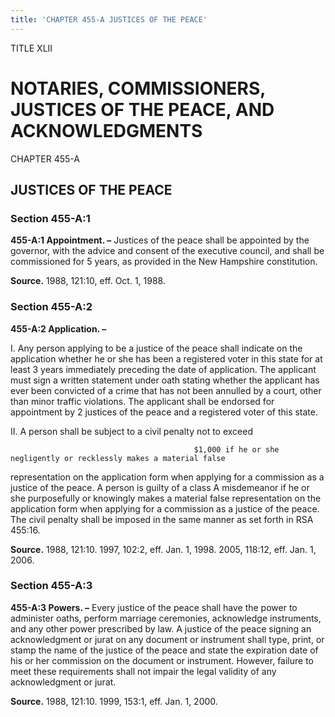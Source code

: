 ```yaml
---
title: 'CHAPTER 455-A JUSTICES OF THE PEACE'
---
```


TITLE XLII
                                             
NOTARIES, COMMISSIONERS, JUSTICES OF THE PEACE, AND ACKNOWLEDGMENTS
===================================================================

CHAPTER 455-A
                                             
JUSTICES OF THE PEACE
---------------------

### Section 455-A:1

 **455-A:1 Appointment. –** Justices of the peace shall be appointed
by the governor, with the advice and consent of the executive council,
and shall be commissioned for 5 years, as provided in the New Hampshire
constitution.

**Source.** 1988, 121:10, eff. Oct. 1, 1988.

### Section 455-A:2

 **455-A:2 Application. –**
                                             
 I. Any person applying to be a justice of the peace shall indicate
on the application whether he or she has been a registered voter in this
state for at least 3 years immediately preceding the date of
application. The applicant must sign a written statement under oath
stating whether the applicant has ever been convicted of a crime that
has not been annulled by a court, other than minor traffic violations.
The applicant shall be endorsed for appointment by 2 justices of the
peace and a registered voter of this state.
                                             
 II. A person shall be subject to a civil penalty not to exceed

                                             $1,000 if he or she negligently or recklessly makes a material false
representation on the application form when applying for a commission as
a justice of the peace. A person is guilty of a class A misdemeanor if
he or she purposefully or knowingly makes a material false
representation on the application form when applying for a commission as
a justice of the peace. The civil penalty shall be imposed in the same
manner as set forth in RSA 455:16.

**Source.** 1988, 121:10. 1997, 102:2, eff. Jan. 1, 1998. 2005, 118:12,
eff. Jan. 1, 2006.

### Section 455-A:3

 **455-A:3 Powers. –** Every justice of the peace shall have the
power to administer oaths, perform marriage ceremonies, acknowledge
instruments, and any other power prescribed by law. A justice of the
peace signing an acknowledgment or jurat on any document or instrument
shall type, print, or stamp the name of the justice of the peace and
state the expiration date of his or her commission on the document or
instrument. However, failure to meet these requirements shall not impair
the legal validity of any acknowledgment or jurat.

**Source.** 1988, 121:10. 1999, 153:1, eff. Jan. 1, 2000.
